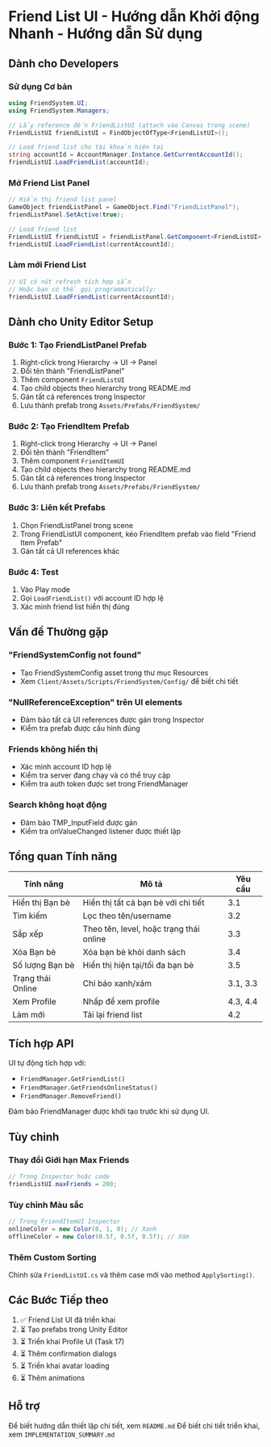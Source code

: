 # Friend List UI - Hướng dẫn Khởi động Nhanh - Hướng dẫn Sử dụng

## Dành cho Developers

### Sử dụng Cơ bản

```csharp
using FriendSystem.UI;
using FriendSystem.Managers;

// Lấy reference đến FriendListUI (attach vào Canvas trong scene)
FriendListUI friendListUI = FindObjectOfType<FriendListUI>();

// Load friend list cho tài khoản hiện tại
string accountId = AccountManager.Instance.GetCurrentAccountId();
friendListUI.LoadFriendList(accountId);
```

### Mở Friend List Panel

```csharp
// Hiển thị friend list panel
GameObject friendListPanel = GameObject.Find("FriendListPanel");
friendListPanel.SetActive(true);

// Load friend list
FriendListUI friendListUI = friendListPanel.GetComponent<FriendListUI>();
friendListUI.LoadFriendList(currentAccountId);
```

### Làm mới Friend List

```csharp
// UI có nút refresh tích hợp sẵn
// Hoặc bạn có thể gọi programmatically:
friendListUI.LoadFriendList(currentAccountId);
```

## Dành cho Unity Editor Setup

### Bước 1: Tạo FriendListPanel Prefab

1. Right-click trong Hierarchy → UI → Panel
2. Đổi tên thành "FriendListPanel"
3. Thêm component `FriendListUI`
4. Tạo child objects theo hierarchy trong README.md
5. Gán tất cả references trong Inspector
6. Lưu thành prefab trong `Assets/Prefabs/FriendSystem/`

### Bước 2: Tạo FriendItem Prefab

1. Right-click trong Hierarchy → UI → Panel
2. Đổi tên thành "FriendItem"
3. Thêm component `FriendItemUI`
4. Tạo child objects theo hierarchy trong README.md
5. Gán tất cả references trong Inspector
6. Lưu thành prefab trong `Assets/Prefabs/FriendSystem/`

### Bước 3: Liên kết Prefabs

1. Chọn FriendListPanel trong scene
2. Trong FriendListUI component, kéo FriendItem prefab vào field "Friend Item Prefab"
3. Gán tất cả UI references khác

### Bước 4: Test

1. Vào Play mode
2. Gọi `LoadFriendList()` với account ID hợp lệ
3. Xác minh friend list hiển thị đúng

## Vấn đề Thường gặp

### "FriendSystemConfig not found"
- Tạo FriendSystemConfig asset trong thư mục Resources
- Xem `Client/Assets/Scripts/FriendSystem/Config/` để biết chi tiết

### "NullReferenceException" trên UI elements
- Đảm bảo tất cả UI references được gán trong Inspector
- Kiểm tra prefab được cấu hình đúng

### Friends không hiển thị
- Xác minh account ID hợp lệ
- Kiểm tra server đang chạy và có thể truy cập
- Kiểm tra auth token được set trong FriendManager

### Search không hoạt động
- Đảm bảo TMP_InputField được gán
- Kiểm tra onValueChanged listener được thiết lập

## Tổng quan Tính năng

| Tính năng | Mô tả | Yêu cầu |
|-----------|-------|---------|
| Hiển thị Bạn bè | Hiển thị tất cả bạn bè với chi tiết | 3.1 |
| Tìm kiếm | Lọc theo tên/username | 3.2 |
| Sắp xếp | Theo tên, level, hoặc trạng thái online | 3.3 |
| Xóa Bạn bè | Xóa bạn bè khỏi danh sách | 3.4 |
| Số lượng Bạn bè | Hiển thị hiện tại/tối đa bạn bè | 3.5 |
| Trạng thái Online | Chỉ báo xanh/xám | 3.1, 3.3 |
| Xem Profile | Nhấp để xem profile | 4.3, 4.4 |
| Làm mới | Tải lại friend list | 4.2 |

## Tích hợp API

UI tự động tích hợp với:
- `FriendManager.GetFriendList()`
- `FriendManager.GetFriendsOnlineStatus()`
- `FriendManager.RemoveFriend()`

Đảm bảo FriendManager được khởi tạo trước khi sử dụng UI.

## Tùy chỉnh

### Thay đổi Giới hạn Max Friends
```csharp
// Trong Inspector hoặc code
friendListUI.maxFriends = 200;
```

### Tùy chỉnh Màu sắc
```csharp
// Trong FriendItemUI Inspector
onlineColor = new Color(0, 1, 0); // Xanh
offlineColor = new Color(0.5f, 0.5f, 0.5f); // Xám
```

### Thêm Custom Sorting
Chỉnh sửa `FriendListUI.cs` và thêm case mới vào method `ApplySorting()`.

## Các Bước Tiếp theo

1. ✅ Friend List UI đã triển khai
2. ⏳ Tạo prefabs trong Unity Editor
3. ⏳ Triển khai Profile UI (Task 17)
4. ⏳ Thêm confirmation dialogs
5. ⏳ Triển khai avatar loading
6. ⏳ Thêm animations

## Hỗ trợ

Để biết hướng dẫn thiết lập chi tiết, xem `README.md`
Để biết chi tiết triển khai, xem `IMPLEMENTATION_SUMMARY.md`
